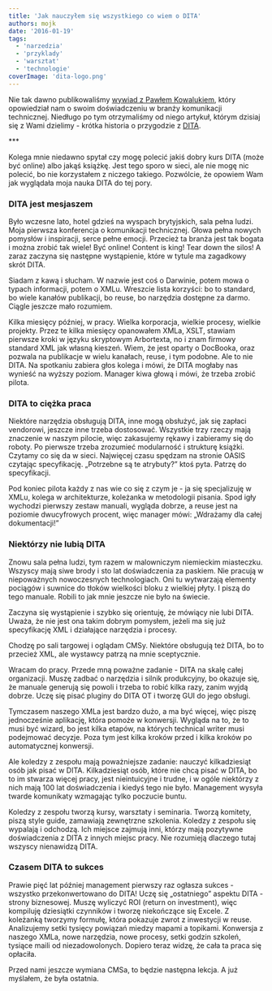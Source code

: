 ```yaml
---
title: 'Jak nauczyłem się wszystkiego co wiem o DITA'
authors: mojk
date: '2016-01-19'
tags:
  - 'narzedzia'
  - 'przyklady'
  - 'warsztat'
  - 'technologie'
coverImage: 'dita-logo.png'
---
```


Nie tak dawno publikowaliśmy
[wywiad z Pawłem Kowalukiem](http://techwriter.pl/kilka-pytan-do-czesc-8/),
który opowiedział nam o swoim doświadczeniu w branży komunikacji technicznej.
Niedługo po tym otrzymaliśmy od niego artykuł, którym dzisiaj się z Wami
dzielimy - krótka historia o przygodzie z
[DITA](https://en.wikipedia.org/wiki/Darwin_Information_Typing_Architecture).

<!--truncate-->

\*\*\*

Kolega mnie niedawno spytał czy mogę polecić jakiś dobry kurs DITA (może być
online) albo jakąś książkę. Jest tego sporo w sieci, ale nie mogę nic polecić,
bo nie korzystałem z niczego takiego. Pozwólcie, że opowiem Wam jak wyglądała
moja nauka DITA do tej pory.

### DITA jest mesjaszem

Było wczesne lato, hotel gdzieś na wyspach brytyjskich, sala pełna ludzi. Moja
pierwsza konferencja o komunikacji technicznej. Głowa pełna nowych pomysłów i
inspiracji, serce pełne emocji. Przecież ta branża jest tak bogata i można
zrobić tak wiele! Być online! Content is king! Tear down the silos! A zaraz
zaczyna się następne wystąpienie, które w tytule ma zagadkowy skrót DITA.

Siadam z kawą i słucham. W nazwie jest coś o Darwinie, potem mowa o typach
informacji, potem o XMLu. Wreszcie lista korzyści: bo to standard, bo wiele
kanałów publikacji, bo reuse, bo narzędzia dostępne za darmo. Ciągle jeszcze
mało rozumiem.

Kilka miesięcy później, w pracy. Wielka korporacja, wielkie procesy, wielkie
projekty. Przez te kilka miesięcy opanowałem XMLa, XSLT, stawiam pierwsze kroki
w języku skryptowym Arbortexta, no i znam firmowy standard XML jak własną
kieszeń. Wiem, że jest oparty o DocBooka, oraz pozwala na publikacje w wielu
kanałach, reuse, i tym podobne. Ale to nie DITA. Na spotkaniu zabiera głos
kolega i mówi, że DITA mogłaby nas wynieść na wyższy poziom. Manager kiwa głową
i mówi, że trzeba zrobić pilota.

### DITA to ciężka praca

Niektóre narzędzia obsługują DITA, inne mogą obsłużyć, jak się zapłaci
vendorowi, jeszcze inne trzeba dostosować. Wszystkie trzy rzeczy mają znaczenie
w naszym pilocie, więc zakasujemy rękawy i zabieramy się do roboty. Po pierwsze
trzeba zrozumieć modularność i strukturę książki. Czytamy co się da w sieci.
Najwięcej czasu spędzam na stronie OASIS czytając specyfikację. „Potrzebne są te
atrybuty?” ktoś pyta. Patrzę do specyfikacji.

Pod koniec pilota każdy z nas wie co się z czym je - ja się specjalizuję w XMLu,
kolega w architekturze, koleżanka w metodologii pisania. Spod igły wychodzi
pierwszy zestaw manuali, wygląda dobrze, a reuse jest na poziomie dwucyfrowych
procent, więc manager mówi: „Wdrażamy dla całej dokumentacji!”

### Niektórzy nie lubią DITA

Znowu sala pełna ludzi, tym razem w malowniczym niemieckim miasteczku. Wszyscy
mają siwe brody i sto lat doświadczenia za paskiem. Nie pracują w niepoważnych
nowoczesnych technologiach. Oni tu wytwarzają elementy pociągów i suwnice do
tłoków wielkości bloku z wielkiej płyty. I piszą do tego manuale. Robili to jak
mnie jeszcze nie było na świecie.

Zaczyna się wystąpienie i szybko się orientuję, że mówiący nie lubi DITA. Uważa,
że nie jest ona takim dobrym pomysłem, jeżeli ma się już specyfikację XML i
działające narzędzia i procesy.

Chodzę po sali targowej i oglądam CMSy. Niektóre obsługują też DITA, bo to
przecież XML, ale wystawcy patrzą na mnie sceptycznie.

Wracam do pracy. Przede mną poważne zadanie - DITA na skalę całej organizacji.
Muszę zadbać o narzędzia i silnik produkcyjny, bo okazuje się, że manuale
generują się powoli i trzeba to robić kilka razy, zanim wyjdą dobrze. Uczę się
pisać pluginy do DITA OT i tworzę GUI do jego obsługi.

Tymczasem naszego XMLa jest bardzo dużo, a ma być więcej, więc piszę
jednocześnie aplikację, która pomoże w konwersji. Wygląda na to, że to musi być
wizard, bo jest kilka etapów, na których technical writer musi podejmować
decyzje. Poza tym jest kilka kroków przed i kilka kroków po automatycznej
konwersji.

Ale koledzy z zespołu mają poważniejsze zadanie: nauczyć kilkadziesiąt osób jak
pisać w DITA. Kilkadziesiąt osób, które nie chcą pisać w DITA, bo to im stwarza
więcej pracy, jest nieintuicyjne i trudne, i w ogóle niektórzy z nich mają 100
lat doświadczenia i kiedyś tego nie było. Management wysyła twarde komunikaty
wzmagając tylko poczucie buntu.

Koledzy z zespołu tworzą kursy, warsztaty i seminaria. Tworzą komitety, piszą
style guide, zamawiają zewnętrzne szkolenia. Koledzy z zespołu się wypalają i
odchodzą. Ich miejsce zajmują inni, którzy mają pozytywne doświadczenia z DITA z
innych miejsc pracy. Nie rozumieją dlaczego tutaj wszyscy nienawidzą DITA.

### Czasem DITA to sukces

Prawie pięć lat później management pierwszy raz ogłasza sukces - wszystko
przekonwertowano do DITA! Uczę się „ostatniego” aspektu DITA - strony
biznesowej. Muszę wyliczyć ROI (return on investment), więc kompiluję dziesiątki
czynników i tworzę niekończące się Excele. Z koleżanką tworzymy formułę, która
pokazuje zwrot z inwestycji w reuse. Analizujemy setki tysięcy powiązań miedzy
mapami a topikami. Konwersja z naszego XMLa, nowe narzędzia, nowe procesy, setki
godzin szkoleń, tysiące maili od niezadowolonych. Dopiero teraz widzę, że cała
ta praca się opłaciła.

Przed nami jeszcze wymiana CMSa, to będzie następna lekcja. A już myślałem, że
była ostatnia.
